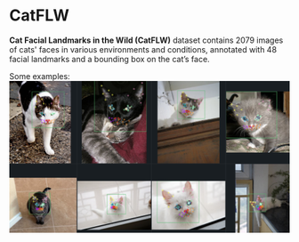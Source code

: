# CatFLW
**Cat Facial Landmarks in the Wild (CatFLW)** dataset contains 2079 images of cats' faces in various environments and conditions, annotated with 48 facial landmarks and a bounding box on the cat’s face.

Some examples:
![](/good_cats.png)

